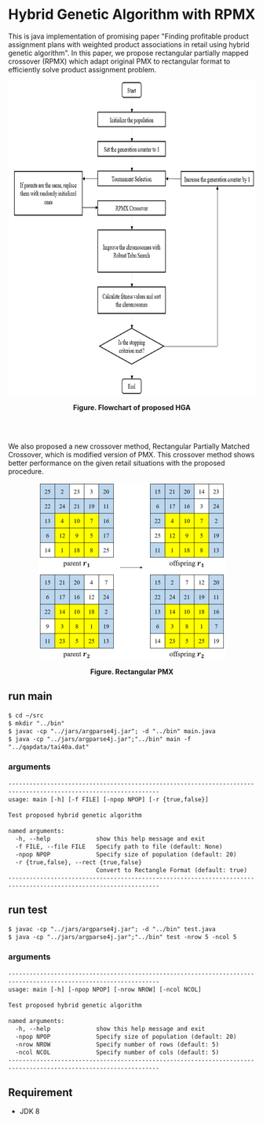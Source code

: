 # Hybrid Genetic Algorithm with RPMX

This is java implementation of promising paper "Finding profitable product assignment plans with weighted product associations in retail using hybrid genetic algorithm". In this paper, we propose rectangular partially mapped crossover (RPMX) which adapt original PMX to rectangular format to efficiently solve product assignment problem.

<p align="center">
  <img src="./image/flowchart.png"/ width="800" height="640">
</p>

<p align="center">
  <strong>Figure. Flowchart of proposed HGA</strong>
</p>

<br></br>

We also proposed a new crossover method, Rectangular Partially Matched Crossover, which is modified version of PMX. This crossover method shows better performance on the given retail situations with the proposed procedure.

<p align="center">
  <img src="./image/rpmx.png"/ width="380" height="360">
</p>

<p align="center">
  <strong>Figure. Rectangular PMX</strong>
</p>

## run main
```
$ cd ~/src
$ mkdir "../bin"
$ javac -cp "../jars/argparse4j.jar"; -d "../bin" main.java
$ java -cp "../jars/argparse4j.jar";"../bin" main -f "../qapdata/tai40a.dat"
```

### arguments
```
-----------------------------------------------------------------------------------------------------------------
usage: main [-h] [-f FILE] [-npop NPOP] [-r {true,false}]

Test proposed hybrid genetic algorithm

named arguments:
  -h, --help             show this help message and exit
  -f FILE, --file FILE   Specify path to file (default: None)
  -npop NPOP             Specify size of population (default: 20)
  -r {true,false}, --rect {true,false}
                         Convert to Rectangle Format (default: true)
-----------------------------------------------------------------------------------------------------------------
```

## run test
```
$ javac -cp "../jars/argparse4j.jar"; -d "../bin" test.java
$ java -cp "../jars/argparse4j.jar";"../bin" test -nrow 5 -ncol 5
```

### arguments
```
-----------------------------------------------------------------------------------------------------------------
usage: main [-h] [-npop NPOP] [-nrow NROW] [-ncol NCOL]

Test proposed hybrid genetic algorithm

named arguments:
  -h, --help             show this help message and exit
  -npop NPOP             Specify size of population (default: 20)
  -nrow NROW             Specify number of rows (default: 5)
  -ncol NCOL             Specify number of cols (default: 5)
-----------------------------------------------------------------------------------------------------------------
```

## Requirement

- JDK 8
